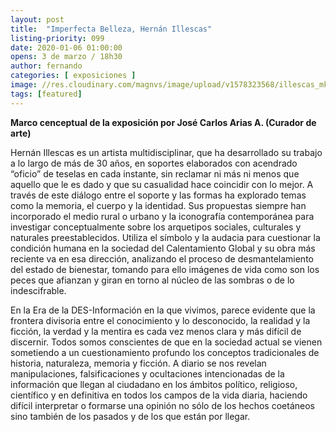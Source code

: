 ```yaml
---
layout: post
title:  "Imperfecta Belleza, Hernán Illescas"
listing-priority: 099
date: 2020-01-06 01:00:00
opens: 3 de marzo / 18h30
author: fernando
categories: [ exposiciones ]
image: //res.cloudinary.com/magnvs/image/upload/v1578323568/illescas_mkq0wf.jpg
tags: [featured]
---
```

**Marco cenceptual de la exposición por José Carlos Arias A. (Curador de arte)**

Hernán Illescas es un artista multidisciplinar, que ha desarrollado su trabajo a lo largo de más de 30 años, en soportes elaborados con acendrado “oficio” de teselas en cada instante, sin reclamar ni más ni menos que aquello que le es dado y que su casualidad hace coincidir con lo mejor.  A través de este diálogo entre el soporte y las formas ha explorado temas como la memoria, el cuerpo y la identidad. Sus propuestas siempre han incorporado el medio rural o urbano y la iconografía contemporánea para investigar conceptualmente sobre los arquetipos sociales, culturales y naturales preestablecidos. Utiliza el símbolo y la audacia para cuestionar la condición humana en la sociedad del Calentamiento Global y su obra más reciente va en esa dirección, analizando el proceso de desmantelamiento del estado de bienestar, tomando para ello imágenes de vida como son los peces que afianzan y giran en torno al núcleo de las sombras o de lo indescifrable.

En la Era de la DES-Información en la que vivimos, parece evidente que la frontera divisoria entre el conocimiento y lo desconocido, la realidad y la ficción, la verdad y la mentira es cada vez menos clara y más difícil de discernir. Todos somos conscientes de que en la sociedad actual se vienen sometiendo a un cuestionamiento profundo los conceptos tradicionales de historia, naturaleza, memoria y ficción. A diario se nos revelan manipulaciones, falsificaciones y ocultaciones intencionadas de la información que llegan al ciudadano en los ámbitos político, religioso, científico y en definitiva en todos los campos de la vida diaria, haciendo difícil interpretar o formarse una opinión no sólo de los hechos coetáneos sino también de los pasados y de los que están por llegar.
